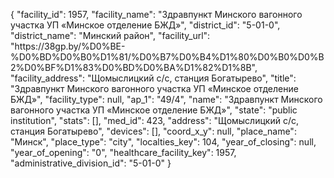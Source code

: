 {
    "facility_id": 1957,
    "facility_name": "Здравпункт Минского вагонного участка УП «Минское отделение БЖД»",
    "district_id": "5-01-0",
    "district_name": "Минский район",
    "facility_url": "https:\/\/38gp.by\/%D0%BE-%D0%BD%D0%B0%D1%81\/%D0%B7%D0%B4%D1%80%D0%B0%D0%B2%D0%BF%D1%83%D0%BD%D0%BA%D1%82%D1%8B",
    "facility_address": "Щомыслицкий с\/с, станция Богатырево",
    "title": "Здравпункт Минского вагонного участка УП «Минское отделение БЖД»",
    "facility_type": null,
    "ap_1": "49\/4",
    "name": "Здравпункт Минского вагонного участка УП «Минское отделение БЖД»",
    "state": "public institution",
    "stats": [],
    "med_id": 423,
    "address": "Щомыслицкий с\/с, станция Богатырево",
    "devices": [],
    "coord_x_y": null,
    "place_name": "Минск",
    "place_type": "city",
    "localties_key": 104,
    "year_of_closing": null,
    "year_of_opening": "0",
    "healthcare_facility_key": 1957,
    "administrative_division_id": "5-01-0"
}